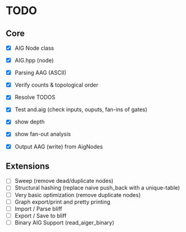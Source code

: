 # TODO

## Core

- [x] AIG Node class
- [x] AIG.hpp (node)
- [x] Parsing AAG (ASCII)
- [x] Verify counts & topological order
- [x] Resolve TODOS
- [x] Test and.aig (check inputs, ouputs, fan-ins of gates)  
- [x] show depth
- [x] show fan-out analysis
- [x] Output AAG (write) from AigNodes



## Extensions

- [ ] Sweep (remove dead/duplicate nodes)
- [ ] Structural hashing (replace naive push_back with a unique-table)
- [ ] Very basic optimization (remove duplicate nodes)
- [ ] Graph export/print and pretty printing 
- [ ] Import / Parse bliff
- [ ] Export / Save to bliff
- [ ] Binary AIG Support (read_aiger_binary)